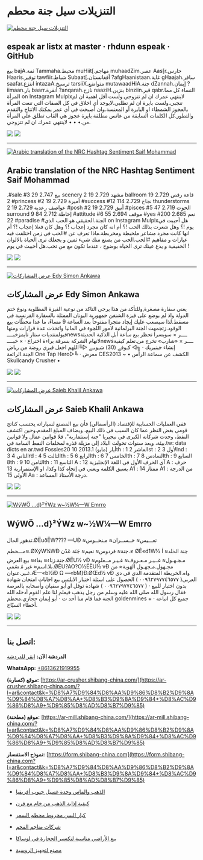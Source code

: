 # التنزيلات سيل جنة محطم

<a href="https://swt.shibang-china.com/?l=ar&img&k=%D8%A7%D9%84%D8%AA%D9%86%D8%B2%D9%8A%D9%84%D8%A7%D8%AA+%D8%B3%D9%8A%D9%84+%D8%AC%D9%86%D8%A9+%D9%85%D8%AD%D8%B7%D9%85" target="_blank">![التنزيلات سيل جنة محطم](http://static.shibang-china.com/all-800x300/712.jpg)</a>

## espeak ar listx at master · rhdunn espeak · GitHub
بيع bajA.ثمة Tammaha.محيط muHiit[.مهاجم muhaadZim.عصر Aas[r.حارس Haaris.توفير tawfiir.شباط Subaat[.أفغانستان ?afgHaanistaan.غاية gHaajah.سافر saafar.انتزع intazaA.ترسيخ tarsiiX.متواضع mutawaadHiA.جنة dZannah.إيمان ?iimaan.بار baarr.أنقرة ?anqarah.نازح naaziH.بنزين binziin.قبر qabr.النساء كل مما المرأة on Instagram Mulpixلاينتهي عمرك ان لم تتزوجي.ولست أقل اهمية ان لم تنجبي.ولست بايرة ان لم تطلبي.لايوجد أي اخلاق في كل الصفات التي تنعت المرأة بالعجوز الشمطاء او البايرة أو المعنسة.وان أصبحت في أي عمر يمكنك الانتاج والتقدم والتطور.كل الكلمات السابقة من عانس مطلقة بايرة عجوز هي القاب تطلق على المرأة من.• • • لاينتهي عمرك ان لم تتزوجي.


<a href="https://whatsapp.shibangsoft.com/WhatsApp.php" target="_blank" title="WhatsApp">![](http://static.shibang-china.com/icon/whatsapp.png)</a> <a href="https://swt.shibang-china.com/?l=ar&icon&k=%D8%A7%D9%84%D8%AA%D9%86%D8%B2%D9%8A%D9%84%D8%A7%D8%AA+%D8%B3%D9%8A%D9%84+%D8%AC%D9%86%D8%A9+%D9%85%D8%AD%D8%B7%D9%85" target="_blank">![](http://static.shibang-china.com/icon/chat-ar.png)</a>

---

<a href="https://swt.shibang-china.com/?l=ar&img&k=%D8%A7%D9%84%D8%AA%D9%86%D8%B2%D9%8A%D9%84%D8%A7%D8%AA+%D8%B3%D9%8A%D9%84+%D8%AC%D9%86%D8%A9+%D9%85%D8%AD%D8%B7%D9%85" target="_blank">![Arabic translation of the NRC Hashtag Sentiment Saif Mohammad](http://static.shibang-china.com/all-800x300/442.jpg)</a>

## Arabic translation of the NRC Hashtag Sentiment Saif Mohammad
.#sale #بيع 2.747 29 3 scenery مشهد 2.729 19 2 ballroom قاعة رقص 2.729 19 2 #princess #أميرة 2.729 19 2 #success #نجاح 2.729 114 12 thunderstorms عواصف رعدية 2.729 19 2 #posh #أنيق 2.729 19 2 #pisces #الحوت 2.719 47 5 surround إحاطة 2.712 84 9 #attitude #موقف 2.694 55 6 #yes #نعم 2.685 200 22 #paradise #الجنة.الحقيقي هو الحب الذي on Instagram Mulpixهل أحببت في يوم !؟ وهل شعرت بذلك الحب !؟ أم انه كان مجرد إعجاب !؟ وهل كان فعلا إعجاب !؟ أم انها كانت مجرد مشاعر ملخبطة ومخربطة.ماذا تعرف عن #الحب في زمن اختلفت فيه عيارات و مفاهيم #الحب.الحب من يصنع منك شيء ثمين و يجعلك ترى الحياة بالالوان الحقيقية و يدع عينك ترى الحياة بوضوح ، عندما تكون مع من تحب.هل أحببت في يوم !


<a href="https://whatsapp.shibangsoft.com/WhatsApp.php" target="_blank" title="WhatsApp">![](http://static.shibang-china.com/icon/whatsapp.png)</a> <a href="https://swt.shibang-china.com/?l=ar&icon&k=%D8%A7%D9%84%D8%AA%D9%86%D8%B2%D9%8A%D9%84%D8%A7%D8%AA+%D8%B3%D9%8A%D9%84+%D8%AC%D9%86%D8%A9+%D9%85%D8%AD%D8%B7%D9%85" target="_blank">![](http://static.shibang-china.com/icon/chat-ar.png)</a>

---

<a href="https://swt.shibang-china.com/?l=ar&img&k=%D8%A7%D9%84%D8%AA%D9%86%D8%B2%D9%8A%D9%84%D8%A7%D8%AA+%D8%B3%D9%8A%D9%84+%D8%AC%D9%86%D8%A9+%D9%85%D8%AD%D8%B7%D9%85" target="_blank">![عرض المشاركات Edy Simon Ankawa](http://static.shibang-china.com/all-800x300/1368.jpg)</a>

## عرض المشاركات Edy Simon Ankawa
يعني سفارة مصغرة,وللتأكد من هذا يرجى التاكد من نوعية الفيزة المطلوبة ونوع ختم الدولة واذ لم يوضع على فيزة الشنغن جمهورية اليونان الممثلة بالسفارة الفرنسية في مسقط.لذا سيصعب عليك إيجاد متجرا مفتوحاً بعد الساعة 9 مساءً، ما عدا محطّات بيع الوقود.زتجمهت الجنة البرلمانية لامور اللجوء في المانيا واتخذت عدة قرارات ومنها قبولمنتديات ستار تايمزخبــــnewsــــر × سويسرا تحظر بيع ساعة أبل الذكية الحديثة لاتهام الشركة بسرقة براءة اختراع &middot; × خبــــnewsــــر × «شارب» تخرج من.تعلم كيفية إنشاء جينيريك &middot; ╗◅ كـوفے (30) شـوبـے ▻╚اللهم اجعل قبري روضة من رياض الجنة.الرائعة One Tap Hero▻╚ &middot; معرض CES2013 ~ • الكشف عن سماعة الرأس Skullcandy Crusher •


<a href="https://whatsapp.shibangsoft.com/WhatsApp.php" target="_blank" title="WhatsApp">![](http://static.shibang-china.com/icon/whatsapp.png)</a> <a href="https://swt.shibang-china.com/?l=ar&icon&k=%D8%A7%D9%84%D8%AA%D9%86%D8%B2%D9%8A%D9%84%D8%A7%D8%AA+%D8%B3%D9%8A%D9%84+%D8%AC%D9%86%D8%A9+%D9%85%D8%AD%D8%B7%D9%85" target="_blank">![](http://static.shibang-china.com/icon/chat-ar.png)</a>

---

<a href="https://swt.shibang-china.com/?l=ar&img&k=%D8%A7%D9%84%D8%AA%D9%86%D8%B2%D9%8A%D9%84%D8%A7%D8%AA+%D8%B3%D9%8A%D9%84+%D8%AC%D9%86%D8%A9+%D9%85%D8%AD%D8%B7%D9%85" target="_blank">![عرض المشاركات Saieb Khalil Ankawa](http://static.shibang-china.com/all-800x300/290.jpg)</a>

## عرض المشاركات Saieb Khalil Ankawa
ففي العمليات الحسابية للإقتصاد (الرأسمالي) فأن بيع المصنع لسياراته يحتسب كناتج قومي بغض النظر عما كان السبب في ذلك البيع، ويضاف المبلغ المقدم.وحين اكتشف النفط، وجدت شركاته الكبرى في نيجيريا &quot;جنة إستثمارية&quot;، فلا قوانين عمال ولا قوانين بيئة، وبعد سنوات تحولت البلاد إلى مزبلة قذرة لمخلفات النفط السامة في.tw: data dicts en ar.twd Fossies20 أيار (مايو) 2013.1 10th : العاشر 2 1st : الأول 3 2nd : الثاني 4 3rd : الثالث 5 4th : الرابع 6 5th : الخامس 7 6th : السادس 8 7th : السابع 9 8th : الثامن 10 9th : التاسع 11 A : آي الحرف الأول في اللغة الإنجليزية 12 A : حرف يسبق الكلمة ويعني في إتجاه كذا وكذا، او الإستمرارية 13 A1 : ممتاز 14 A1 : من الدرجة الأولى 15 Aa : درجة الأستاذ المساعد.


<a href="https://whatsapp.shibangsoft.com/WhatsApp.php" target="_blank" title="WhatsApp">![](http://static.shibang-china.com/icon/whatsapp.png)</a> <a href="https://swt.shibang-china.com/?l=ar&icon&k=%D8%A7%D9%84%D8%AA%D9%86%D8%B2%D9%8A%D9%84%D8%A7%D8%AA+%D8%B3%D9%8A%D9%84+%D8%AC%D9%86%D8%A9+%D9%85%D8%AD%D8%B7%D9%85" target="_blank">![](http://static.shibang-china.com/icon/chat-ar.png)</a>

---

<a href="https://swt.shibang-china.com/?l=ar&img&k=%D8%A7%D9%84%D8%AA%D9%86%D8%B2%D9%8A%D9%84%D8%A7%D8%AA+%D8%B3%D9%8A%D9%84+%D8%AC%D9%86%D8%A9+%D9%85%D8%AD%D8%B7%D9%85" target="_blank">![WýWÖ …d}²ÝWz w~½W¼—W Emrro](http://static.shibang-china.com/all-800x300/466.jpg)</a>

## WýWÖ …d}²ÝWz w~½W¼—W Emrro
ﺗﺪﻫﻮر اﳊﺎل.ØËuðËW???? —UÐ ﺗﻌـــﻴﺲ≈ ﺧــﺴــﺮان≈ ﻣـﻨﺤــﻮس≈ ﻣـــﺤﻄﻢ≈.ØXýW¼WÐ ﺟﻨﺔ≈ ﻓﺮدوس≈ ﻧﻌﻴﻢ≈ ﺟَﻨَﺔ ﻋَﺪْن.≠ ØÊ«d1W½ Í ﺟﻨﺔ اﳋﻠﺪ≈ ﺟﻨﺔ.زﻧﺎء≈ ﺑﻐﺎء≈ ﺑﻴﻊ اﻟﻌﺮض.ØËU½ vÐ ﻣـﺠـﻬـﻮل≈ ﻏــﻴـﺮ ﻣـﻌـﺮوف≈ ﻏـﻴـﺮ ﻣــﻌﻠﻮم≈ ﺑﻼ.اﺳﻢ≈ ﻏﻴﺮ ﻣُ ﺴَﻤﻲ.ØÊU?AO?O½ËËU½ vÐ ﻣﺠـﻬﻮل.ﻣـﺠﻬـﻮل اﻟﻬَﻮﻳﺔ≈ ﻣﻦ ﻏـﻴﺮ.ﻋﻨﻮان.Æ—«b½ïÐ Ω —«bM}Ð.ØŒd½ vÐ واه.الخريطة المتقدمة الدي في دي العربي( ٠٠٩٦٢٧٩٧٧٤٦٥٧٧ ) الحصول على اسئلة اختبار الايلتس بيع اجابات امتحان شهادة بدون اختبار للبيع &middot; ( ٠٠٩٦٢٧٩٧٧٤٦٥٧٧ ) شهادة توفل او.أبو سفيان وأصحابه بالعرصة فقال رسول الله صلى الله عليه وسلم من رجل يذهب فيعلم لنا علم القوم أدخله الله الجنة فما قام منا أحد ث &middot; أبو إيمان حجازي.محطم goldenmines + جميع كل اتباعه &middot; أخطاء السيّاح.


<a href="https://whatsapp.shibangsoft.com/WhatsApp.php" target="_blank" title="WhatsApp">![](http://static.shibang-china.com/icon/whatsapp.png)</a> <a href="https://swt.shibang-china.com/?l=ar&icon&k=%D8%A7%D9%84%D8%AA%D9%86%D8%B2%D9%8A%D9%84%D8%A7%D8%AA+%D8%B3%D9%8A%D9%84+%D8%AC%D9%86%D8%A9+%D9%85%D8%AD%D8%B7%D9%85" target="_blank">![](http://static.shibang-china.com/icon/chat-ar.png)</a>

---
## اتصل بنا:

**الدردشة الآن:** [انقر للدردشة](https://swt.shibang-china.com?l=ar&contact&k=%D8%A7%D9%84%D8%AA%D9%86%D8%B2%D9%8A%D9%84%D8%A7%D8%AA+%D8%B3%D9%8A%D9%84+%D8%AC%D9%86%D8%A9+%D9%85%D8%AD%D8%B7%D9%85)

**WhatsApp:**  [+8613621919955](https://whatsapp.shibangsoft.com/WhatsApp.php)

**موقع (كسارة):** [https://ar-crusher.shibang-china.com/](https://ar-crusher.shibang-china.com/?l=ar&contact&k=%D8%A7%D9%84%D8%AA%D9%86%D8%B2%D9%8A%D9%84%D8%A7%D8%AA+%D8%B3%D9%8A%D9%84+%D8%AC%D9%86%D8%A9+%D9%85%D8%AD%D8%B7%D9%85)

**موقع (مطحنة):** [https://ar-mill.shibang-china.com/](https://ar-mill.shibang-china.com/?l=ar&contact&k=%D8%A7%D9%84%D8%AA%D9%86%D8%B2%D9%8A%D9%84%D8%A7%D8%AA+%D8%B3%D9%8A%D9%84+%D8%AC%D9%86%D8%A9+%D9%85%D8%AD%D8%B7%D9%85)

**نموذج الاستفسار:** [https://form.shibang-china.com](https://form.shibang-china.com?l=ar&contact&k=%D8%A7%D9%84%D8%AA%D9%86%D8%B2%D9%8A%D9%84%D8%A7%D8%AA+%D8%B3%D9%8A%D9%84+%D8%AC%D9%86%D8%A9+%D9%85%D8%AD%D8%B7%D9%85)

* [الذهب والماس وحدة غسيل جنوب أفريقيا](../26/%D8%A7%D9%84%D8%B0%D9%87%D8%A8%20%D9%88%D8%A7%D9%84%D9%85%D8%A7%D8%B3%20%D9%88%D8%AD%D8%AF%D8%A9%20%D8%BA%D8%B3%D9%8A%D9%84%20%D8%AC%D9%86%D9%88%D8%A8%20%D8%A3%D9%81%D8%B1%D9%8A%D9%82%D9%8A%D8%A7.md)

* [كيفية إذابة الذهب من خام مع فرن](../27/%D9%83%D9%8A%D9%81%D9%8A%D8%A9%20%D8%A5%D8%B0%D8%A7%D8%A8%D8%A9%20%D8%A7%D9%84%D8%B0%D9%87%D8%A8%20%D9%85%D9%86%20%D8%AE%D8%A7%D9%85%20%D9%85%D8%B9%20%D9%81%D8%B1%D9%86.md)

* [كبار السن مخروط محطم السعر](../30/%D9%83%D8%A8%D8%A7%D8%B1%20%D8%A7%D9%84%D8%B3%D9%86%20%D9%85%D8%AE%D8%B1%D9%88%D8%B7%20%D9%85%D8%AD%D8%B7%D9%85%20%D8%A7%D9%84%D8%B3%D8%B9%D8%B1.md)

* [شركات مناجم الفحم](../30/%D8%B4%D8%B1%D9%83%D8%A7%D8%AA%20%D9%85%D9%86%D8%A7%D8%AC%D9%85%20%D8%A7%D9%84%D9%81%D8%AD%D9%85.md)

* [بيع الأراضي مناسبة لتكسير الحجارة في لوساكا](../30/%D8%A8%D9%8A%D8%B9%20%D8%A7%D9%84%D8%A3%D8%B1%D8%A7%D8%B6%D9%8A%20%D9%85%D9%86%D8%A7%D8%B3%D8%A8%D8%A9%20%D9%84%D8%AA%D9%83%D8%B3%D9%8A%D8%B1%20%D8%A7%D9%84%D8%AD%D8%AC%D8%A7%D8%B1%D8%A9%20%D9%81%D9%8A%20%D9%84%D9%88%D8%B3%D8%A7%D9%83%D8%A7.md)

* [مصنع لتجهيز الروسية](../29/%D9%85%D8%B5%D9%86%D8%B9%20%D9%84%D8%AA%D8%AC%D9%87%D9%8A%D8%B2%20%D8%A7%D9%84%D8%B1%D9%88%D8%B3%D9%8A%D8%A9.md)